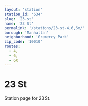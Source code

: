 ```yaml
---
layout: 'station'
station_id: '634'
slug: '23-st'
name: '23 St'
permalink: '/stations/23-st-4,6,6x/'
borough: 'Manhattan'
neighborhood: 'Gramercy Park'
zip_code: '10010'
routes:
  - 4,
  - 6,
  - 6X
---
```

# 23 St

Station page for 23 St.
